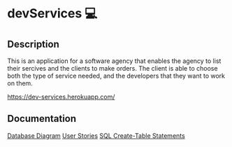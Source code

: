 # devServices 💻

## Description

This is an application for a software agency that enables the agency to list their sercives and the clients to make orders. The client is able to choose both the type of service needed, and the developers that they want to work on them.

https://dev-services.herokuapp.com/

## Documentation

[Database Diagram](https://github.com/nurou/devServices/blob/master/documentation/images/db-diagram.png)
[User Stories](https://github.com/nurou/devServices/blob/master/documentation/user-stories.md)
[SQL Create-Table Statements](https://github.com/nurou/devServices/blob/master/documentation/sql-create-table-statements.md)
